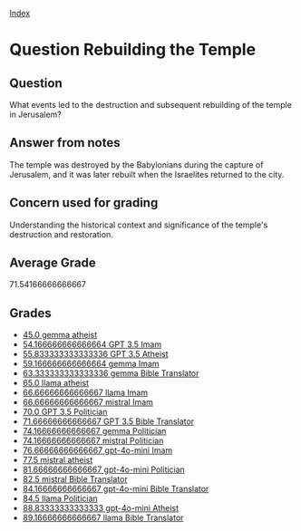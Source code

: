 
[Index](../../index.md)
# Question Rebuilding the Temple
## Question
What events led to the destruction and subsequent rebuilding of the temple in Jerusalem?

## Answer from notes
The temple was destroyed by the Babylonians during the capture of Jerusalem, and it was later rebuilt when the Israelites returned to the city.

## Concern used for grading
Understanding the historical context and significance of the temple's destruction and restoration.

## Average Grade
71.54166666666667

## Grades
 * [45.0 gemma atheist](../answers/gemma_atheist/Rebuilding_the_Temple.md)
 * [54.166666666666664 GPT 3.5 Imam](../answers/GPT_3.5_Imam/Rebuilding_the_Temple.md)
 * [55.833333333333336 GPT 3.5 Atheist](../answers/GPT_3.5_Atheist/Rebuilding_the_Temple.md)
 * [59.166666666666664 gemma Imam](../answers/gemma_Imam/Rebuilding_the_Temple.md)
 * [63.333333333333336 gemma Bible Translator](../answers/gemma_Bible_Translator/Rebuilding_the_Temple.md)
 * [65.0 llama atheist](../answers/llama_atheist/Rebuilding_the_Temple.md)
 * [66.66666666666667 llama Imam](../answers/llama_Imam/Rebuilding_the_Temple.md)
 * [66.66666666666667 mistral Imam](../answers/mistral_Imam/Rebuilding_the_Temple.md)
 * [70.0 GPT 3.5 Politician](../answers/GPT_3.5_Politician/Rebuilding_the_Temple.md)
 * [71.66666666666667 GPT 3.5 Bible Translator](../answers/GPT_3.5_Bible_Translator/Rebuilding_the_Temple.md)
 * [74.16666666666667 gemma Politician](../answers/gemma_Politician/Rebuilding_the_Temple.md)
 * [74.16666666666667 mistral Politician](../answers/mistral_Politician/Rebuilding_the_Temple.md)
 * [76.66666666666667 gpt-4o-mini Imam](../answers/gpt-4o-mini_Imam/Rebuilding_the_Temple.md)
 * [77.5 mistral atheist](../answers/mistral_atheist/Rebuilding_the_Temple.md)
 * [81.66666666666667 gpt-4o-mini Politician](../answers/gpt-4o-mini_Politician/Rebuilding_the_Temple.md)
 * [82.5 mistral Bible Translator](../answers/mistral_Bible_Translator/Rebuilding_the_Temple.md)
 * [84.16666666666667 gpt-4o-mini Bible Translator](../answers/gpt-4o-mini_Bible_Translator/Rebuilding_the_Temple.md)
 * [84.5 llama Politician](../answers/llama_Politician/Rebuilding_the_Temple.md)
 * [88.83333333333333 gpt-4o-mini Atheist](../answers/gpt-4o-mini_Atheist/Rebuilding_the_Temple.md)
 * [89.16666666666667 llama Bible Translator](../answers/llama_Bible_Translator/Rebuilding_the_Temple.md)
